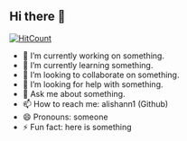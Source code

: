 ## Hi there 👋
 [![HitCount](https://hits.dwyl.com/alishann1/alishann1.svg?style=flat-square)](http://hits.dwyl.com/alishann1/alishann1)
<!--
**alishann1/alishann1** is a ✨ _special_ ✨ repository because its `README.md` (this file) appears on your GitHub profile.
-->


- 🔭 I’m currently working on something.
- 🌱 I’m currently learning something.
- 👯 I’m looking to collaborate on something.
- 🤔 I’m looking for help with something.
- 💬 Ask me about something.
- 📫 How to reach me: alishann1 (Github)
- 😄 Pronouns: someone
- ⚡ Fun fact: here is something

